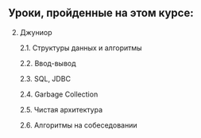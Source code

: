 Уроки, пройденные на этом курсе:
---
2. Джуниор
   
   2.1. Структуры данных и алгоритмы
   
   2.2. Ввод-вывод

   2.3. SQL, JDBC

   2.4. Garbage Collection

   2.5. Чистая архитектура

   2.6. Алгоритмы на собеседовании

   
   
